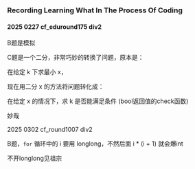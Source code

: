 ### Recording Learning What In The Process Of Coding

#### 2025 0227 cf_eduround175 div2

B题是模拟

C题是一个二分，非常巧妙的转换了问题，原本是：

在给定 k 下求最小 x，

现在用二分 x 的方法将问题转化成：

在给定 x 的情况下，求 k 是否能满足条件 (bool返回值的check函数)

妙哉

2025 0302 cf_round1007 div2

B题，`for` 循环中的 i 要用 longlong，不然后面 i * (i + 1) 就会爆int

不开longlong见祖宗
